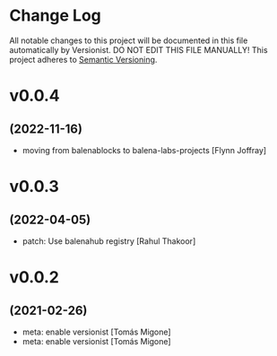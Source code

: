 # Change Log

All notable changes to this project will be documented in this file
automatically by Versionist. DO NOT EDIT THIS FILE MANUALLY!
This project adheres to [Semantic Versioning](http://semver.org/).

# v0.0.4
## (2022-11-16)

* moving from balenablocks to balena-labs-projects [Flynn Joffray]

# v0.0.3
## (2022-04-05)

* patch: Use balenahub registry [Rahul Thakoor]

# v0.0.2
## (2021-02-26)

* meta: enable versionist [Tomás Migone]
* meta: enable versionist [Tomás Migone]
